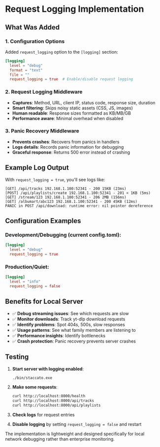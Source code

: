 # Request Logging Implementation

## What Was Added

### 1. **Configuration Options**
Added `request_logging` option to the `[logging]` section:
```toml
[logging]
  level = "debug"
  format = "text"
  file = ""
  request_logging = true  # Enable/disable request logging
```

### 2. **Request Logging Middleware**
- **Captures**: Method, URL, client IP, status code, response size, duration
- **Smart filtering**: Skips noisy static assets (CSS, JS, images)
- **Human readable**: Response sizes formatted as KB/MB/GB
- **Performance aware**: Minimal overhead when disabled

### 3. **Panic Recovery Middleware**
- **Prevents crashes**: Recovers from panics in handlers
- **Logs details**: Records panic information for debugging
- **Graceful response**: Returns 500 error instead of crashing

## Example Log Output

With `request_logging = true`, you'll see logs like:
```
[GET] /api/tracks 192.168.1.100:52341 - 200 15KB (23ms)
[POST] /api/playlists/create 192.168.1.100:52341 - 201 < 1KB (5ms)
[GET] /stream/123 192.168.1.100:52341 - 206 2MB (156ms)
[GET] /albumart/abc123 192.168.1.100:52341 - 200 45KB (12ms)
PANIC in POST /api/download: runtime error: nil pointer dereference
```

## Configuration Examples

### **Development/Debugging** (current config.toml):
```toml
[logging]
  level = "debug"
  request_logging = true
```

### **Production/Quiet**:
```toml
[logging]
  level = "info"
  request_logging = false
```

## Benefits for Local Server

- ✅ **Debug streaming issues**: See which requests are slow
- ✅ **Monitor downloads**: Track yt-dlp download requests
- ✅ **Identify problems**: Spot 404s, 500s, slow responses
- ✅ **Usage patterns**: See what family members are listening to
- ✅ **Performance insights**: Identify bottlenecks
- ✅ **Crash protection**: Panic recovery prevents server crashes

## Testing

1. **Start server with logging enabled**:
   ```bash
   ./bin/staccato.exe
   ```

2. **Make some requests**:
   ```bash
   curl http://localhost:8000/health
   curl http://localhost:8000/api/tracks
   curl http://localhost:8000/api/playlists
   ```

3. **Check logs** for request entries

4. **Disable logging** by setting `request_logging = false` and restart

The implementation is lightweight and designed specifically for local network debugging rather than enterprise monitoring.
